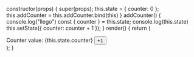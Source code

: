  constructor(props) {
    super(props);
    this.state = {
      counter: 0
    };
    this.addCounter = this.addCounter.bind(this)
  }
  addCounter() {
    console.log("llego")
    const { counter } = this.state;
    console.log(this.state)
    this.setState({ counter: counter + 1 });
  }
  render() {
    return (
      <div>
        <label>Counter value: {this.state.counter}</label>
        <button onClick={this.addCounter}>+1</button>
      </div>
    );
  }